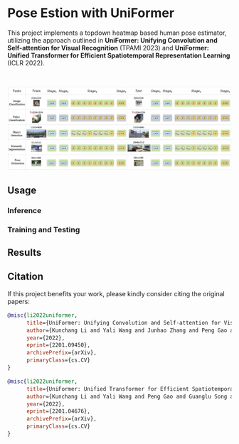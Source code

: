 # Pose Estion with UniFormer

This project implements a topdown heatmap based human pose estimator, utilizing the approach outlined in **UniFormer: Unifying Convolution and Self-attention for Visual Recognition** (TPAMI 2023) and **UniFormer: Unified Transformer for Efficient Spatiotemporal Representation Learning** (ICLR 2022).

<img src="https://raw.githubusercontent.com/Sense-X/UniFormer/main/figures/framework.png" alt><br>

<img src="https://raw.githubusercontent.com/Sense-X/UniFormer/main/figures/dense_adaption.jpg" alt><br>

## Usage

### Inference

### Training and Testing

## Results

## Citation

If this project benefits your work, please kindly consider citing the original papers:

```bibtex
@misc{li2022uniformer,
      title={UniFormer: Unifying Convolution and Self-attention for Visual Recognition}, 
      author={Kunchang Li and Yali Wang and Junhao Zhang and Peng Gao and Guanglu Song and Yu Liu and Hongsheng Li and Yu Qiao},
      year={2022},
      eprint={2201.09450},
      archivePrefix={arXiv},
      primaryClass={cs.CV}
}
```

```bibtex
@misc{li2022uniformer,
      title={UniFormer: Unified Transformer for Efficient Spatiotemporal Representation Learning}, 
      author={Kunchang Li and Yali Wang and Peng Gao and Guanglu Song and Yu Liu and Hongsheng Li and Yu Qiao},
      year={2022},
      eprint={2201.04676},
      archivePrefix={arXiv},
      primaryClass={cs.CV}
}
```